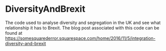# DiversityAndBrexit
The code used to analyse diversity and segregation in the UK and see what relationship it has to Brexit.
The blog post associated with this code can be found at 
https://somesquarederror.squarespace.com/home/2016/11/5/integration-diversity-and-brexit

